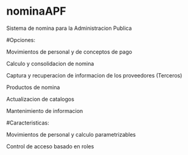 # nominaAPF

Sistema de nomina para la Administracion Publica 

#Opciones:

Movimientos de personal y de conceptos de pago

Calculo y consolidacion de nomina

Captura y recuperacion de informacion de los proveedores (Terceros)

Productos de nomina

Actualizacion de catalogos

Mantenimiento de informacion


#Caracteristicas:

Movimientos de personal y calculo parametrizables

Control de acceso basado en roles


